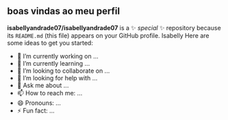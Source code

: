## **boas vindas ao meu perfil**


**isabellyandrade07/isabellyandrade07** is a ✨ _special_ ✨ repository because its `README.md` (this file) appears on your GitHub profile.
Isabelly
Here are some ideas to get you started: 

- 🔭 I’m currently working on ...
- 🌱 I’m currently learning ...
- 👯 I’m looking to collaborate on ...
- 🤔 I’m looking for help with ...
- 💬 Ask me about ...
- 📫 How to reach me: ...
- 😄 Pronouns: ...
- ⚡ Fun fact: ...

